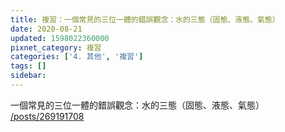 ```yaml
---
title: 複習：一個常見的三位一體的錯誤觀念：水的三態（固態、液態、氣態）
date: 2020-08-21
updated: 1598022360000
pixnet_category: 複習
categories: ['4. 其他', '複習']
tags: []
sidebar: 
---
```


<p>一個常見的三位一體的錯誤觀念：水的三態（固態、液態、氣態）<br/>
<a href="/posts/269191708" target="_blank">/posts/269191708</a></p>
<p> </p>
